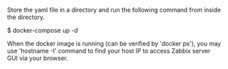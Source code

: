 Store the yaml file in a directory and run the following command from inside the directory.

$ docker-compose up -d

When the docker image is running (can be verified by 'docker ps'), you may use 'hostname -I' command to find your host IP to access Zabbix server GUI via your browser.
